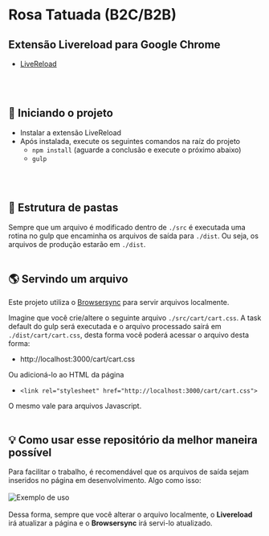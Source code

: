 # Rosa Tatuada (B2C/B2B)

## Extensão Livereload para Google Chrome
- [LiveReload](https://chrome.google.com/webstore/detail/livereload/jnihajbhpnppcggbcgedagnkighmdlei?hl=pt-BR "LiveReload")
<br/>
<br/>

## 🚀 Iniciando o projeto
- Instalar a extensão LiveReload
- Após instalada, execute os seguintes comandos na raíz do projeto
    - `npm install` (aguarde a conclusão e execute o próximo abaixo)
    - `gulp`
<br/>
<br/>

## 📁 Estrutura de pastas
Sempre que um arquivo é modificado dentro de `./src` é executada uma rotina no gulp que encaminha os arquivos de
saída para `./dist`. Ou seja, os arquivos de produção estarão em `./dist`. 
<br/>
<br/>

## 🌎 Servindo um arquivo
Este projeto utiliza o [Browsersync](https://browsersync.io/ "Browsersync") para servir arquivos localmente.

Imagine que você crie/altere o seguinte arquivo `./src/cart/cart.css`. A task default do gulp será executada e o arquivo processado sairá em `./dist/cart/cart.css`, desta forma você poderá acessar o arquivo desta forma:
- http://localhost:3000/cart/cart.css

Ou adicioná-lo ao HTML da página
- `<link rel="stylesheet" href="http://localhost:3000/cart/cart.css">`

O mesmo vale para arquivos Javascript.
<br/>
<br/>

## 💡 Como usar esse repositório da melhor maneira possível
Para facilitar o trabalho, é recomendável que os arquivos de saída sejam inseridos no página em desenvolvimento. Algo como isso:
<br/><br/>
![Exemplo de uso](https://i.postimg.cc/DZDGYpKY/exemploreadme.jpg)
<br/>
<br/>
Dessa forma, sempre que você alterar o arquivo localmente, o **Livereload** irá atualizar a página e o **Browsersync** irá servi-lo atualizado.